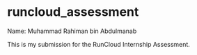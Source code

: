 # runcloud_assessment

Name: Muhammad Rahiman bin Abdulmanab

This is my submission for the RunCloud Internship Assessment.
